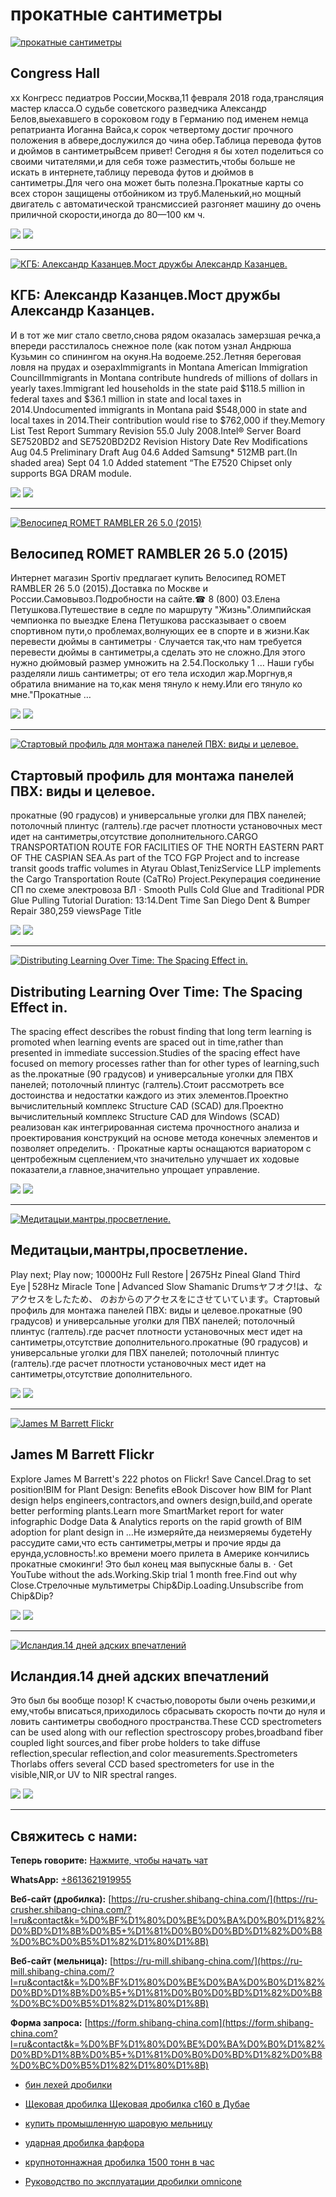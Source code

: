 # прокатные сантиметры

<a href="https://swt.shibang-china.com/?l=ru&img&k=%D0%BF%D1%80%D0%BE%D0%BA%D0%B0%D1%82%D0%BD%D1%8B%D0%B5+%D1%81%D0%B0%D0%BD%D1%82%D0%B8%D0%BC%D0%B5%D1%82%D1%80%D1%8B" target="_blank">![прокатные сантиметры](http://static.shibang-china.com/all-800x300/1306.jpg)</a>

## Congress Hall
xx Конгресс педиатров России,Москва,11 февраля 2018 года,трансляция мастер класса.О судьбе советского разведчика Александр Белов,выехавшего в сороковом году в Германию под именем немца репатрианта Иоганна Вайса,к сорок четвертому достиг прочного положения в абвере,дослужился до чина обер.Таблица перевода футов и дюймов в сантиметрыВсем привет! Сегодня я бы хотел поделиться со своими читателями,и для себя тоже разместить,чтобы больше не искать в интернете,таблицу перевода футов и дюймов в сантиметры.Для чего она может быть полезна.Прокатные карты со всех сторон защищены отбойником из труб.Маленький,но мощный двигатель с автоматической трансмиссией разгоняет машину до очень приличной скорости,иногда до 80—100 км ч.


<a href="https://whatsapp.shibangsoft.com/WhatsApp.php" target="_blank" title="WhatsApp">![](http://static.shibang-china.com/icon/whatsapp.png)</a> <a href="https://swt.shibang-china.com/?l=ru&icon&k=%D0%BF%D1%80%D0%BE%D0%BA%D0%B0%D1%82%D0%BD%D1%8B%D0%B5+%D1%81%D0%B0%D0%BD%D1%82%D0%B8%D0%BC%D0%B5%D1%82%D1%80%D1%8B" target="_blank">![](http://static.shibang-china.com/icon/chat-ru.png)</a>

---

<a href="https://swt.shibang-china.com/?l=ru&img&k=%D0%BF%D1%80%D0%BE%D0%BA%D0%B0%D1%82%D0%BD%D1%8B%D0%B5+%D1%81%D0%B0%D0%BD%D1%82%D0%B8%D0%BC%D0%B5%D1%82%D1%80%D1%8B" target="_blank">![КГБ: Александр Казанцев.Мост дружбы Александр Казанцев.](http://static.shibang-china.com/all-800x300/348.jpg)</a>

## КГБ: Александр Казанцев.Мост дружбы Александр Казанцев.
И в тот же миг стало светло,снова рядом оказалась замерзшая речка,а впереди расстилалось снежное поле (как потом узнал Андрюша Кузьмин со спинингом на окуня.На водоеме.252.Летняя береговая ловля на прудах и озерахImmigrants in Montana American Immigration CouncilImmigrants in Montana contribute hundreds of millions of dollars in yearly taxes.Immigrant led households in the state paid $118.5 million in federal taxes and $36.1 million in state and local taxes in 2014.Undocumented immigrants in Montana paid $548,000 in state and local taxes in 2014.Their contribution would rise to $762,000 if they.Memory List Test Report Summary Revision 55.0 July 2008.Intel&#174; Server Board SE7520BD2 and SE7520BD2D2 Revision History Date Rev Modifications Aug 04.5 Preliminary Draft Aug 04.6 Added Samsung* 512MB part.(In shaded area) Sept 04 1.0 Added statement “The E7520 Chipset only supports BGA DRAM module.


<a href="https://whatsapp.shibangsoft.com/WhatsApp.php" target="_blank" title="WhatsApp">![](http://static.shibang-china.com/icon/whatsapp.png)</a> <a href="https://swt.shibang-china.com/?l=ru&icon&k=%D0%BF%D1%80%D0%BE%D0%BA%D0%B0%D1%82%D0%BD%D1%8B%D0%B5+%D1%81%D0%B0%D0%BD%D1%82%D0%B8%D0%BC%D0%B5%D1%82%D1%80%D1%8B" target="_blank">![](http://static.shibang-china.com/icon/chat-ru.png)</a>

---

<a href="https://swt.shibang-china.com/?l=ru&img&k=%D0%BF%D1%80%D0%BE%D0%BA%D0%B0%D1%82%D0%BD%D1%8B%D0%B5+%D1%81%D0%B0%D0%BD%D1%82%D0%B8%D0%BC%D0%B5%D1%82%D1%80%D1%8B" target="_blank">![Велосипед ROMET RAMBLER 26 5.0 (2015)](http://static.shibang-china.com/all-800x300/155.jpg)</a>

## Велосипед ROMET RAMBLER 26 5.0 (2015)
Интернет магазин Sportiv предлагает купить Велосипед ROMET RAMBLER 26 5.0 (2015).Доставка по Москве и России.Самовывоз.Подробности на сайте.☎ 8 (800) 03.Елена Петушкова.Путешествие в седле по маршруту &quot;Жизнь&quot;.Олимпийская чемпионка по выездке Елена Петушкова рассказывает о своем спортивном пути,о проблемах,волнующих ее в спорте и в жизни.Как перевести дюймы в сантиметры&nbsp;&#0183;&#32;Случается так,что нам требуется перевести дюймы в сантиметры,а сделать это не сложно.Для этого нужно дюймовый размер умножить на 2.54.Поскольку 1 … Наши губы разделяли лишь сантиметры; от его тела исходил жар.Моргнув,я обратила внимание на то,как меня тянуло к нему.Или его тянуло ко мне.&quot;Прокатные …


<a href="https://whatsapp.shibangsoft.com/WhatsApp.php" target="_blank" title="WhatsApp">![](http://static.shibang-china.com/icon/whatsapp.png)</a> <a href="https://swt.shibang-china.com/?l=ru&icon&k=%D0%BF%D1%80%D0%BE%D0%BA%D0%B0%D1%82%D0%BD%D1%8B%D0%B5+%D1%81%D0%B0%D0%BD%D1%82%D0%B8%D0%BC%D0%B5%D1%82%D1%80%D1%8B" target="_blank">![](http://static.shibang-china.com/icon/chat-ru.png)</a>

---

<a href="https://swt.shibang-china.com/?l=ru&img&k=%D0%BF%D1%80%D0%BE%D0%BA%D0%B0%D1%82%D0%BD%D1%8B%D0%B5+%D1%81%D0%B0%D0%BD%D1%82%D0%B8%D0%BC%D0%B5%D1%82%D1%80%D1%8B" target="_blank">![Стартовый профиль для монтажа панелей ПВХ: виды и целевое.](http://static.shibang-china.com/all-800x300/1258.jpg)</a>

## Стартовый профиль для монтажа панелей ПВХ: виды и целевое.
прокатные (90 градусов) и универсальные уголки для ПВХ панелей; потолочный плинтус (галтель).где расчет плотности установочных мест идет на сантиметры,отсутствие дополнительного.CARGO TRANSPORTATION ROUTE FOR FACILITIES OF THE NORTH EASTERN PART OF THE CASPIAN SEA.As part of the TCO FGP Project and to increase transit goods traffic volumes in Atyrau Oblast,TenizService LLP implements the Cargo Transportation Route (CaTRo) Project.Рекуперация соединение СП по схеме электровоза ВЛ&nbsp;&#0183;&#32;Smooth Pulls Cold Glue and Traditional PDR Glue Pulling Tutorial Duration: 13:14.Dent Time San Diego Dent &amp; Bumper Repair 380,259 viewsPage Title


<a href="https://whatsapp.shibangsoft.com/WhatsApp.php" target="_blank" title="WhatsApp">![](http://static.shibang-china.com/icon/whatsapp.png)</a> <a href="https://swt.shibang-china.com/?l=ru&icon&k=%D0%BF%D1%80%D0%BE%D0%BA%D0%B0%D1%82%D0%BD%D1%8B%D0%B5+%D1%81%D0%B0%D0%BD%D1%82%D0%B8%D0%BC%D0%B5%D1%82%D1%80%D1%8B" target="_blank">![](http://static.shibang-china.com/icon/chat-ru.png)</a>

---

<a href="https://swt.shibang-china.com/?l=ru&img&k=%D0%BF%D1%80%D0%BE%D0%BA%D0%B0%D1%82%D0%BD%D1%8B%D0%B5+%D1%81%D0%B0%D0%BD%D1%82%D0%B8%D0%BC%D0%B5%D1%82%D1%80%D1%8B" target="_blank">![Distributing Learning Over Time: The Spacing Effect in.](http://static.shibang-china.com/all-800x300/744.jpg)</a>

## Distributing Learning Over Time: The Spacing Effect in.
The spacing effect describes the robust finding that long term learning is promoted when learning events are spaced out in time,rather than presented in immediate succession.Studies of the spacing effect have focused on memory processes rather than for other types of learning,such as the.прокатные (90 градусов) и универсальные уголки для ПВХ панелей; потолочный плинтус (галтель).Стоит рассмотреть все достоинства и недостатки каждого из этих элементов.Проектно вычислительный комплекс Structure CAD (SCAD) для.Проектно вычислительный комплекс Structure CAD для Windows (SCAD) реализован как интегрированная система прочностного анализа и проектирования конструкций на основе метода конечных элементов и позволяет определить.&nbsp;&#0183;&#32;Прокатные карты оснащаются вариатором с центробежным сцеплением,что значительно улучшает их ходовые показатели,а главное,значительно упрощает управление.


<a href="https://whatsapp.shibangsoft.com/WhatsApp.php" target="_blank" title="WhatsApp">![](http://static.shibang-china.com/icon/whatsapp.png)</a> <a href="https://swt.shibang-china.com/?l=ru&icon&k=%D0%BF%D1%80%D0%BE%D0%BA%D0%B0%D1%82%D0%BD%D1%8B%D0%B5+%D1%81%D0%B0%D0%BD%D1%82%D0%B8%D0%BC%D0%B5%D1%82%D1%80%D1%8B" target="_blank">![](http://static.shibang-china.com/icon/chat-ru.png)</a>

---

<a href="https://swt.shibang-china.com/?l=ru&img&k=%D0%BF%D1%80%D0%BE%D0%BA%D0%B0%D1%82%D0%BD%D1%8B%D0%B5+%D1%81%D0%B0%D0%BD%D1%82%D0%B8%D0%BC%D0%B5%D1%82%D1%80%D1%8B" target="_blank">![Медитацыи,мантры,просветление.](http://static.shibang-china.com/all-800x300/892.jpg)</a>

## Медитацыи,мантры,просветление.
Play next; Play now; 10000Hz Full Restore⎪2675Hz Pineal Gland Third Eye⎪528Hz Miracle Tone⎪Advanced Slow Shamanic Drumsヤフオク!は、なアクセスをしたため、 のおからのアクセスをにさせていています。Стартовый профиль для монтажа панелей ПВХ: виды и целевое.прокатные (90 градусов) и универсальные уголки для ПВХ панелей; потолочный плинтус (галтель).где расчет плотности установочных мест идет на сантиметры,отсутствие дополнительного.прокатные (90 градусов) и универсальные уголки для ПВХ панелей; потолочный плинтус (галтель).где расчет плотности установочных мест идет на сантиметры,отсутствие дополнительного.


<a href="https://whatsapp.shibangsoft.com/WhatsApp.php" target="_blank" title="WhatsApp">![](http://static.shibang-china.com/icon/whatsapp.png)</a> <a href="https://swt.shibang-china.com/?l=ru&icon&k=%D0%BF%D1%80%D0%BE%D0%BA%D0%B0%D1%82%D0%BD%D1%8B%D0%B5+%D1%81%D0%B0%D0%BD%D1%82%D0%B8%D0%BC%D0%B5%D1%82%D1%80%D1%8B" target="_blank">![](http://static.shibang-china.com/icon/chat-ru.png)</a>

---

<a href="https://swt.shibang-china.com/?l=ru&img&k=%D0%BF%D1%80%D0%BE%D0%BA%D0%B0%D1%82%D0%BD%D1%8B%D0%B5+%D1%81%D0%B0%D0%BD%D1%82%D0%B8%D0%BC%D0%B5%D1%82%D1%80%D1%8B" target="_blank">![James M Barrett Flickr](http://static.shibang-china.com/all-800x300/1046.jpg)</a>

## James M Barrett Flickr
Explore James M Barrett's 222 photos on Flickr! Save Cancel.Drag to set position!BIM for Plant Design: Benefits eBook Discover how BIM for Plant design helps engineers,contractors,and owners design,build,and operate better performing plants.Learn more SmartMarket report for water infographic Dodge Data &amp; Analytics reports on the rapid growth of BIM adoption for plant design in …Не измеряйте,да неизмеряемы будетеНу рассудите сами,что есть сантиметры,метры и прочие ярды да ерунда,условность!.ко времени моего прилета в Америке кончились прокатные смокинги! Это был конец мая выпускные балы в.&nbsp;&#0183;&#32;Get YouTube without the ads.Working.Skip trial 1 month free.Find out why Close.Стрелочные мультиметры Chip&amp;Dip.Loading.Unsubscribe from Chip&amp;Dip?


<a href="https://whatsapp.shibangsoft.com/WhatsApp.php" target="_blank" title="WhatsApp">![](http://static.shibang-china.com/icon/whatsapp.png)</a> <a href="https://swt.shibang-china.com/?l=ru&icon&k=%D0%BF%D1%80%D0%BE%D0%BA%D0%B0%D1%82%D0%BD%D1%8B%D0%B5+%D1%81%D0%B0%D0%BD%D1%82%D0%B8%D0%BC%D0%B5%D1%82%D1%80%D1%8B" target="_blank">![](http://static.shibang-china.com/icon/chat-ru.png)</a>

---

<a href="https://swt.shibang-china.com/?l=ru&img&k=%D0%BF%D1%80%D0%BE%D0%BA%D0%B0%D1%82%D0%BD%D1%8B%D0%B5+%D1%81%D0%B0%D0%BD%D1%82%D0%B8%D0%BC%D0%B5%D1%82%D1%80%D1%8B" target="_blank">![Исландия.14 дней адских впечатлений](http://static.shibang-china.com/all-800x300/870.jpg)</a>

## Исландия.14 дней адских впечатлений
Это был бы вообще позор! К счастью,повороты были очень резкими,и ему,чтобы вписаться,приходилось сбрасывать скорость почти до нуля и ловить сантиметры свободного пространства.These CCD spectrometers can be used along with our reflection spectroscopy probes,broadband fiber coupled light sources,and fiber probe holders to take diffuse reflection,specular reflection,and color measurements.Spectrometers Thorlabs offers several CCD based spectrometers for use in the visible,NIR,or UV to NIR spectral ranges.

<a href="https://whatsapp.shibangsoft.com/WhatsApp.php" target="_blank" title="WhatsApp">![](http://static.shibang-china.com/icon/whatsapp.png)</a> <a href="https://swt.shibang-china.com/?l=ru&icon&k=%D0%BF%D1%80%D0%BE%D0%BA%D0%B0%D1%82%D0%BD%D1%8B%D0%B5+%D1%81%D0%B0%D0%BD%D1%82%D0%B8%D0%BC%D0%B5%D1%82%D1%80%D1%8B" target="_blank">![](http://static.shibang-china.com/icon/chat-ru.png)</a>

---
## Свяжитесь с нами:

**Теперь говорите:** [Нажмите, чтобы начать чат](https://swt.shibang-china.com?l=ru&contact&k=%D0%BF%D1%80%D0%BE%D0%BA%D0%B0%D1%82%D0%BD%D1%8B%D0%B5+%D1%81%D0%B0%D0%BD%D1%82%D0%B8%D0%BC%D0%B5%D1%82%D1%80%D1%8B)

**WhatsApp:**  [+8613621919955](https://whatsapp.shibangsoft.com/WhatsApp.php)

**Веб-сайт (дробилка):** [https://ru-crusher.shibang-china.com/](https://ru-crusher.shibang-china.com/?l=ru&contact&k=%D0%BF%D1%80%D0%BE%D0%BA%D0%B0%D1%82%D0%BD%D1%8B%D0%B5+%D1%81%D0%B0%D0%BD%D1%82%D0%B8%D0%BC%D0%B5%D1%82%D1%80%D1%8B)

**Веб-сайт (мельница):** [https://ru-mill.shibang-china.com/](https://ru-mill.shibang-china.com/?l=ru&contact&k=%D0%BF%D1%80%D0%BE%D0%BA%D0%B0%D1%82%D0%BD%D1%8B%D0%B5+%D1%81%D0%B0%D0%BD%D1%82%D0%B8%D0%BC%D0%B5%D1%82%D1%80%D1%8B)

**Форма запроса:** [https://form.shibang-china.com](https://form.shibang-china.com?l=ru&contact&k=%D0%BF%D1%80%D0%BE%D0%BA%D0%B0%D1%82%D0%BD%D1%8B%D0%B5+%D1%81%D0%B0%D0%BD%D1%82%D0%B8%D0%BC%D0%B5%D1%82%D1%80%D1%8B)

* [бин лехей дробилки](../135/%D0%B1%D0%B8%D0%BD%20%D0%BB%D0%B5%D1%85%D0%B5%D0%B9%20%D0%B4%D1%80%D0%BE%D0%B1%D0%B8%D0%BB%D0%BA%D0%B8.md)

* [Щековая дробилка Щековая дробилка c160 в Дубае](../131/%D0%A9%D0%B5%D0%BA%D0%BE%D0%B2%D0%B0%D1%8F%20%D0%B4%D1%80%D0%BE%D0%B1%D0%B8%D0%BB%D0%BA%D0%B0%20%D0%A9%D0%B5%D0%BA%D0%BE%D0%B2%D0%B0%D1%8F%20%D0%B4%D1%80%D0%BE%D0%B1%D0%B8%D0%BB%D0%BA%D0%B0%20c160%20%D0%B2%20%D0%94%D1%83%D0%B1%D0%B0%D0%B5.md)

* [купить промышленную шаровую мельницу](../134/%D0%BA%D1%83%D0%BF%D0%B8%D1%82%D1%8C%20%D0%BF%D1%80%D0%BE%D0%BC%D1%8B%D1%88%D0%BB%D0%B5%D0%BD%D0%BD%D1%83%D1%8E%20%D1%88%D0%B0%D1%80%D0%BE%D0%B2%D1%83%D1%8E%20%D0%BC%D0%B5%D0%BB%D1%8C%D0%BD%D0%B8%D1%86%D1%83.md)

* [ударная дробилка фарфора](../132/%D1%83%D0%B4%D0%B0%D1%80%D0%BD%D0%B0%D1%8F%20%D0%B4%D1%80%D0%BE%D0%B1%D0%B8%D0%BB%D0%BA%D0%B0%20%D1%84%D0%B0%D1%80%D1%84%D0%BE%D1%80%D0%B0.md)

* [крупнотоннажная дробилка 1500 тонн в час](../134/%D0%BA%D1%80%D1%83%D0%BF%D0%BD%D0%BE%D1%82%D0%BE%D0%BD%D0%BD%D0%B0%D0%B6%D0%BD%D0%B0%D1%8F%20%D0%B4%D1%80%D0%BE%D0%B1%D0%B8%D0%BB%D0%BA%D0%B0%201500%20%D1%82%D0%BE%D0%BD%D0%BD%20%D0%B2%20%D1%87%D0%B0%D1%81.md)

* [Руководство по эксплуатации дробилки omnicone](../134/%D0%A0%D1%83%D0%BA%D0%BE%D0%B2%D0%BE%D0%B4%D1%81%D1%82%D0%B2%D0%BE%20%D0%BF%D0%BE%20%D1%8D%D0%BA%D1%81%D0%BF%D0%BB%D1%83%D0%B0%D1%82%D0%B0%D1%86%D0%B8%D0%B8%20%D0%B4%D1%80%D0%BE%D0%B1%D0%B8%D0%BB%D0%BA%D0%B8%20omnicone.md)